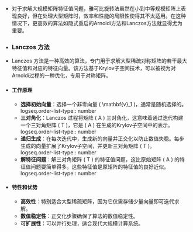 - 对于求解大规模矩阵特征值问题，雅可比旋转法虽然在小到中等规模矩阵上表现良好，但在处理大型矩阵时，效率和性能的局限性使得其不太适用。在这种情况下，更高效的算法如隐式重启的Arnoldi方法和Lanczos方法就显得尤为重要。
- ### Lanczos 方法
- Lanczos 方法是一种高效的算法，专门用于求解大型稀疏对称矩阵的若干最大特征值和对应的特征向量。该方法基于Krylov子空间技术，可以被视为对Arnoldi过程的一种优化，专用于对称矩阵。
- #### 工作原理
	- **选择初始向量**：选择一个非零向量 \( \mathbf{v}_1 \)，通常是随机选择的。
	  logseq.order-list-type:: number
	- **三对角化**：Lanczos 过程将矩阵 \( A \) 三对角化，这意味着通过迭代构建一个三对角矩阵 \( T \)，它是 \( A \) 在生成的Krylov子空间中的表示。
	  logseq.order-list-type:: number
	- **递归生成**：在每次迭代中，生成新的向量并正交化以防止数值失稳。每步生成的向量扩展了Krylov子空间，并更新三对角矩阵 \( T \)。
	  logseq.order-list-type:: number
	- **解特征问题**：解三对角矩阵 \( T \) 的特征值问题，这比原始矩阵 \( A \) 的特征值问题要简单得多。这些特征值是原矩阵的特征值的良好近似。
	  logseq.order-list-type:: number
- #### 特性和优势
	- **高效性**：特别适合大型稀疏矩阵，因为它仅需存储少量向量即可迭代求解。
	- **数值稳定性**：正交化步骤确保了算法的数值稳定性。
	- **可扩展性**：可以并行处理，适合现代大规模计算系统。